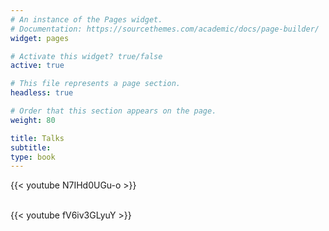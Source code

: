 ```yaml
---
# An instance of the Pages widget.
# Documentation: https://sourcethemes.com/academic/docs/page-builder/
widget: pages

# Activate this widget? true/false
active: true

# This file represents a page section.
headless: true

# Order that this section appears on the page.
weight: 80

title: Talks
subtitle:
type: book
---
```


{{< youtube N7IHd0UGu-o >}}
<br></br>

{{< youtube fV6iv3GLyuY >}}